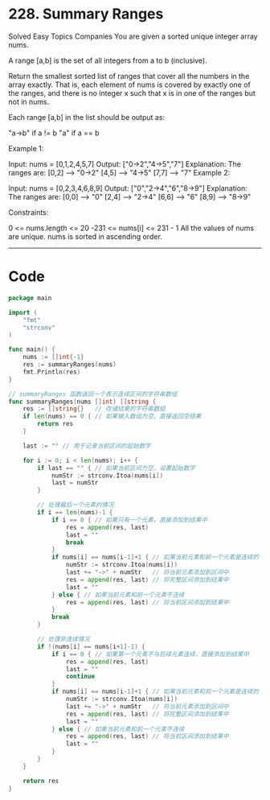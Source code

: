 # 228. Summary Ranges

Solved
Easy
Topics
Companies
You are given a sorted unique integer array nums.

A range [a,b] is the set of all integers from a to b (inclusive).

Return the smallest sorted list of ranges that cover all the numbers in the array exactly. That is, each element of nums is covered by exactly one of the ranges, and there is no integer x such that x is in one of the ranges but not in nums.

Each range [a,b] in the list should be output as:

"a->b" if a != b
"a" if a == b

Example 1:

Input: nums = [0,1,2,4,5,7]
Output: ["0->2","4->5","7"]
Explanation: The ranges are:
[0,2] --> "0->2"
[4,5] --> "4->5"
[7,7] --> "7"
Example 2:

Input: nums = [0,2,3,4,6,8,9]
Output: ["0","2->4","6","8->9"]
Explanation: The ranges are:
[0,0] --> "0"
[2,4] --> "2->4"
[6,6] --> "6"
[8,9] --> "8->9"

Constraints:

0 <= nums.length <= 20
-231 <= nums[i] <= 231 - 1
All the values of nums are unique.
nums is sorted in ascending order.

---

# Code

```go
package main

import (
	"fmt"
	"strconv"
)

func main() {
	nums := []int{-1}
	res := summaryRanges(nums)
	fmt.Println(res)
}

// summaryRanges 函数返回一个表示连续区间的字符串数组
func summaryRanges(nums []int) []string {
	res := []string{}   // 存储结果的字符串数组
	if len(nums) == 0 { // 如果输入数组为空，直接返回空结果
		return res
	}

	last := "" // 用于记录当前区间的起始数字

	for i := 0; i < len(nums); i++ {
		if last == "" { // 如果当前区间为空，设置起始数字
			numStr := strconv.Itoa(nums[i])
			last = numStr
		}

		// 处理最后一个元素的情况
		if i == len(nums)-1 {
			if i == 0 { // 如果只有一个元素，直接添加到结果中
				res = append(res, last)
				last = ""
				break
			}
			if nums[i] == nums[i-1]+1 { // 如果当前元素和前一个元素是连续的
				numStr := strconv.Itoa(nums[i])
				last += "->" + numStr   // 将当前元素添加到区间中
				res = append(res, last) // 将完整区间添加到结果中
				last = ""
			} else { // 如果当前元素和前一个元素不连续
				res = append(res, last) // 将当前区间添加到结果中
			}
			break
		}

		// 处理非连续情况
		if !(nums[i] == nums[i+1]-1) {
			if i == 0 { // 如果第一个元素不与后续元素连续，直接添加到结果中
				res = append(res, last)
				last = ""
				continue
			}
			if nums[i] == nums[i-1]+1 { // 如果当前元素和前一个元素是连续的
				numStr := strconv.Itoa(nums[i])
				last += "->" + numStr   // 将当前元素添加到区间中
				res = append(res, last) // 将完整区间添加到结果中
				last = ""
			} else { // 如果当前元素和前一个元素不连续
				res = append(res, last) // 将当前区间添加到结果中
				last = ""
			}
		}
	}

	return res
}
```
